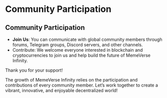 # Community Participation

## Community Participation

* **Join Us**: You can communicate with global community members through forums, Telegram groups, Discord servers, and other channels.
* Contribute: We welcome everyone interested in blockchain and cryptocurrencies to join us and help build the future of MemeVerse Infinity.

Thank you for your support!

&#x20;The growth of MemeVerse Infinity relies on the participation and contributions of every community member. Let’s work together to create a vibrant, innovative, and enjoyable decentralized world!
